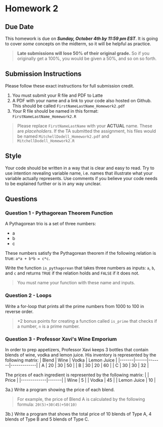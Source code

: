 # Homework 2

## Due Date
This homework is due on ***Sunday, October 4th by 11:59 pm EST***. It is going to cover *some* concepts on the midterm, so it will be helpful as practice.

> **Late submissions will lose 50% of their original grade.** So if you originally get a 100%, you would be given a 50%, and so on so forth.

## Submission Instructions

Please follow these exact instructions for full submission credit. 
1. You must submit your R file and PDF to Latte 
1. A PDF with your name and a link to your code also hosted on Github. This should be called `FirstNameLastName_Homework2.pdf`
1. Your R file should be named in this format: `FirstNameLastName_Homework2.R`

> Please replace `FirstNameLastName` with your **ACTUAL** name. These are *placeholders*. 
> If the TA submitted the assignment, his files would be named 
> `MitchellDodell_Homework2.pdf` and `MitchellDodell_Homework2.R`

## Style
Your code should be written in a way that is clear and easy to read. Try to use intention revealing variable name, i.e. names that illustrate what your variable actually represents. Use comments if you believe your code needs to be explained further or is in any way unclear.

## Questions

### Question 1 - Pythagorean Theorem Function
A Pythagorean trio is a set of three numbers:

* a
* b 
* c 

These numbers satisfy the Pythagorean theorem if the following relation is true: `a*a + b*b = c*c`.

Write the function `is_pythagorean` that takes three numbers as inputs: `a`, `b`, and `c` and returns `TRUE` if the relation holds and `FALSE` if it does not.

> You must name your function with these name and inputs.

### Question 2 - Loops
Write a for-loop that prints all the prime numbers from 1000 to 100 in reverse order.

> +2 bonus points for creating a function called `is_prime` that checks if a number, `n` is a prime number.

### Question 3 - Professor Xavi's Wine Emporium
In order to prep appetizers, Professor Xavi keeps 3 bottles that contain blends of wine, vodka and lemon juice. His inventory is represented by the following matrix:
| Blend | Wine | Vodka | Lemon Juice |
|-------|------|-------|-------------|
| A     | 20   | 30    | 50          |
| B     | 30   | 20    | 60          |
| C     | 30   | 30    | 32          |

The prices of each ingredient is represented by the following matrix:
|             | Price |
|-------------|-------|
| Wine        | 5     |
| Vodka       | 45    |
| Lemon Juice | 10    |

3a.) Write a program showing the price of each blend.

> For example, the price of Blend A is calculated by the following formula: `20(5)+30(45)+50(10)`

3b.) Write a program that shows the total price of 10 blends of Type A, 4 blends of Type B and 5 blends of Type C.
